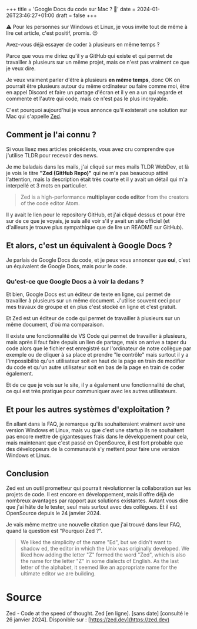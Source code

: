 +++
title = 'Google Docs du code sur Mac ? 🤯'
date = 2024-01-26T23:46:27+01:00
draft = false
+++

⚠️ Pour les personnes sur Windows et Linux, je vous invite tout de même à lire cet article, c'est positif, promis. 😉

Avez-vous déjà essayer de coder à plusieurs en même temps ?

Parce que vous me diriez qu'il y a GitHub qui existe et qui permet de travailler à plusieurs sur un même projet, mais ce n'est pas vraiment ce que je veux dire.

Je veux vraiment parler d'être à plusieurs **en même temps**, donc OK on pourrait être plusieurs autour du même ordinateur ou faire comme moi, être en appel Discord et faire un partage d'écran et il y en a un qui regarde et commente et l'autre qui code, mais ce n'est pas le plus incroyable.

C'est pourquoi aujourd'hui je vous annonce qu'il existerait une solution sur Mac qui s'appelle [Zed](https://zed.dev).

## Comment je l'ai connu ?

Si vous lisez mes articles précédents, vous avez cru comprendre que j'utilise TLDR pour recevoir des news.

Je me baladais dans les mails, j'ai cliqué sur mes mails TLDR WebDev, et là je vois le titre **"Zed (GitHub Repo)"** qui ne m'a pas beaucoup attiré l'attention, mais la description était très courte et il y avait un détail qui m'a interpellé et 3 mots en particulier.

> Zed is a high-performance **multiplayer code editor** from the creators of the code editor Atom.

Il y avait le lien pour le repository GitHub, et j'ai cliqué dessus et pour être sur de ce que je voyais, je suis allé voir s'il y avait un site officiel (et d'ailleurs je trouve plus sympathique que de lire un README sur GitHub).

## Et alors, c'est un équivalent à Google Docs ?

Je parlais de Google Docs du code, et je peux vous annoncer que **oui**, c'est un équivalent de Google Docs, mais pour le code.

### Qu'est-ce que Google Docs a à voir la dedans ?

Et bien, Google Docs est un éditeur de texte en ligne, qui permet de travailler à plusieurs sur un même document. J'utilise souvent ceci pour mes travaux de groupe et en plus c'est stocké en ligne et c'est gratuit.

Et Zed est un éditeur de code qui permet de travailler à plusieurs sur un même document, d'où ma comparaison.

Il existe une fonctionnalité de VS Code qui permet de travailler à plusieurs, mais après il faut faire depuis un lien de partage, mais on arrive a taper du code alors que le fichier est enregistré sur l'ordinateur de notre collègue par exemple ou de cliquer à sa place et prendre "le contrôle" mais surtout il y a l'impossibilité qu'un utilisateur soit en haut de la page en train de modifier du code et qu'un autre utilisateur soit en bas de la page en train de coder également.

Et de ce que je vois sur le site, il y a également une fonctionnalité de chat, ce qui est très pratique pour communiquer avec les autres utilisateurs.

## Et pour les autres systèmes d'exploitation ?

En allant dans la FAQ, je remarque qu'ils souhaiteraient vraiment avoir une version Windows et Linux, mais vu que c'est une startup ils ne souhaitent pas encore mettre de gigantesques frais dans le développement pour cela, mais maintenant que c'est passé en OpenSource, il est fort probable que des développeurs de la communauté s'y mettent pour faire une version Windows et Linux.

## Conclusion

Zed est un outil prometteur qui pourrait révolutionner la collaboration sur les projets de code. Il est encore en développement, mais il offre déjà de nombreux avantages par rapport aux solutions existantes. Autant vous dire que j'ai hâte de le tester, seul mais surtout avec des collègues. Et il est OpenSource depuis le 24 janvier 2024.

Je vais même mettre une nouvelle citation que j'ai trouvé dans leur FAQ, quand la question est "Pourquoi Zed ?".

> We liked the simplicity of the name "Ed", but we didn't want to shadow ed, the editor in which the Unix was originally developed. We liked how adding the letter "Z" formed the word "Zed", which is also the name for the letter "Z" in some dialects of English. As the last letter of the alphabet, it seemed like an appropriate name for the ultimate editor we are building.

# Source

Zed - Code at the speed of thought. Zed [en ligne]. [sans date] [consulté le 26 janvier 2024]. Disponible sur : [https://zed.dev](https://zed.dev)
